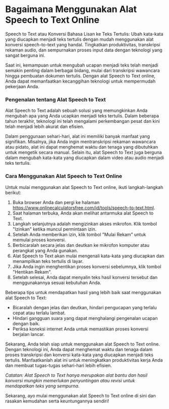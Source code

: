 Bagaimana Menggunakan Alat Speech to Text Online
================================================

Speech to Text atau Konversi Bahasa Lisan ke Teks Tertulis: Ubah kata-kata yang diucapkan menjadi teks tertulis dengan mudah menggunakan alat konversi speech-to-text yang handal. Tingkatkan produktivitas, transkripsi rekaman audio, dan sempurnakan proses input data dengan teknologi yang sangat berguna ini.

Saat ini, kemampuan untuk mengubah ucapan menjadi teks telah menjadi semakin penting dalam berbagai bidang, mulai dari transkripsi wawancara hingga pembuatan dokumen tertulis. Dengan alat Speech to Text online, Anda dapat memanfaatkan kecanggihan teknologi untuk mempermudah pekerjaan Anda.

### Pengenalan tentang Alat Speech to Text

Alat Speech to Text adalah sebuah solusi yang memungkinkan Anda mengubah apa yang Anda ucapkan menjadi teks tertulis. Dalam beberapa tahun terakhir, teknologi ini telah mengalami perkembangan pesat dan kini telah menjadi lebih akurat dan efisien.

Dalam penggunaan sehari-hari, alat ini memiliki banyak manfaat yang signifikan. Misalnya, jika Anda ingin mentranskripsi rekaman wawancara atau pidato, alat ini dapat menghemat waktu dan tenaga yang dibutuhkan untuk mengetik secara manual. Selain itu, alat Speech to Text juga berguna dalam mengubah kata-kata yang diucapkan dalam video atau audio menjadi teks tertulis.

### Cara Menggunakan Alat Speech to Text Online

Untuk mulai menggunakan alat Speech to Text online, ikuti langkah-langkah berikut:

1. Buka browser Anda dan pergi ke halaman <https://www.onlinecalculatorsfree.com/id/tools/speech-to-text.html>.
2. Saat halaman terbuka, Anda akan melihat antarmuka alat Speech to Text.
3. Langkah selanjutnya adalah mengizinkan akses mikrofon. Klik tombol "Izinkan" ketika muncul permintaan izin.
4. Setelah Anda memberikan izin, klik tombol "Mulai Rekam" untuk memulai proses konversi.
5. Berbicaralah secara jelas dan deutkan ke mikrofon komputer atau perangkat yang Anda gunakan.
6. Alat Speech to Text akan mulai mengenali kata-kata yang diucapkan dan menampilkan teks tertulis di layar.
7. Jika Anda ingin menghentikan proses konversi sebelumnya, klik tombol "Hentikan Rekam".
8. Setelah selesai, Anda dapat menyalin teks hasil konversi tersebut dan menggunakannya sesuai kebutuhan Anda.

Beberapa tips untuk mendapatkan hasil yang lebih baik saat menggunakan alat Speech to Text:

- Bicaralah dengan jelas dan deutkan, hindari pengucapan yang terlalu cepat atau terlalu lambat.
- Hindari gangguan suara yang dapat menghalangi pengenalan ucapan dengan baik.
- Periksa koneksi internet Anda untuk memastikan proses konversi berjalan lancar.

Sekarang, Anda telah siap untuk menggunakan alat Speech to Text online. Dengan teknologi ini, Anda dapat menghemat waktu dan tenaga dalam proses transkripsi dan konversi kata-kata yang diucapkan menjadi teks tertulis. Manfaatkanlah alat ini untuk meningkatkan produktivitas kerja Anda dan membuat tugas-tugas sehari-hari lebih efisien.

*Catatan: Alat Speech to Text hanya merupakan alat bantu dan hasil konversi mungkin memerlukan penyuntingan atau revisi untuk mendapatkan teks yang sempurna.*

Sekarang, ayo mulai menggunakan alat Speech to Text online di sini dan rasakan kemudahan serta keuntungannya sendiri!
